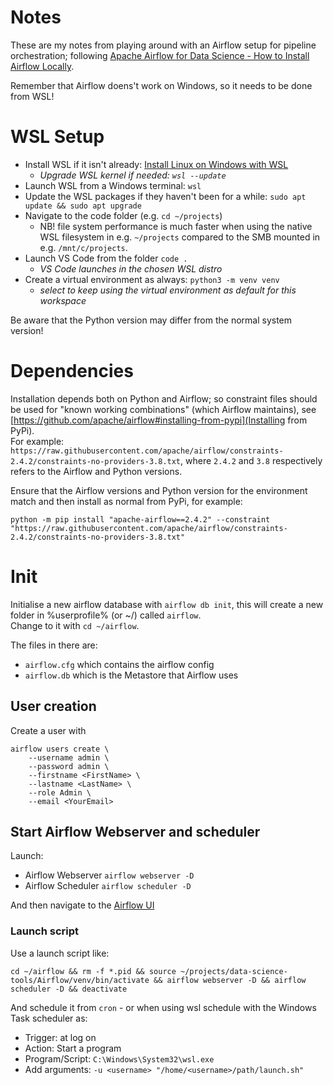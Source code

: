 # Notes
These are my notes from playing around with an Airflow setup for pipeline orchestration; following [Apache Airflow for Data Science - How to Install Airflow Locally](https://betterdatascience.com/apache-airflow-install/).

Remember that Airflow doens't work on Windows, so it needs to be done from WSL!

# WSL Setup
- Install WSL if it isn't already: [Install Linux on Windows with WSL](https://learn.microsoft.com/en-us/windows/wsl/install)
    - *Upgrade WSL kernel if needed: `wsl --update`*
- Launch WSL from a Windows terminal: `wsl`
- Update the WSL packages if they haven't been for a while: `sudo apt update && sudo apt upgrade`
- Navigate to the code folder (e.g. `cd ~/projects`)
    - NB! file system performance is much faster when using the native WSL filesystem in e.g. `~/projects` compared to the SMB mounted in e.g. `/mnt/c/projects`.
- Launch VS Code from the folder `code .`
    - *VS Code launches in the chosen WSL distro*
- Create a virtual environment as always: `python3 -m venv venv`
    - *select to keep using the virtual environment as default for this workspace*

Be aware that the Python version may differ from the normal system version!

# Dependencies
Installation depends both on Python and Airflow; so constraint files should be used for "known working combinations" (which Airflow maintains), see [https://github.com/apache/airflow#installing-from-pypi](Installing from PyPi).  
For example: `https://raw.githubusercontent.com/apache/airflow/constraints-2.4.2/constraints-no-providers-3.8.txt`, where `2.4.2` and `3.8` respectively refers to the Airflow and Python versions.

Ensure that the Airflow versions and Python version for the environment match and then install as normal from PyPi, for example:
```
python -m pip install "apache-airflow==2.4.2" --constraint "https://raw.githubusercontent.com/apache/airflow/constraints-2.4.2/constraints-no-providers-3.8.txt"
```


# Init
Initialise a new airflow database with `airflow db init`, this will create a new folder in %userprofile% (or ~/) called `airflow`.  
Change to it with `cd ~/airflow`.

The files in there are:
- `airflow.cfg` which contains the airflow config
- `airflow.db` which is the Metastore that Airflow uses

## User creation
Create a user with
```
airflow users create \ 
    --username admin \
    --password admin \
    --firstname <FirstName> \
    --lastname <LastName> \
    --role Admin \
    --email <YourEmail>
```

## Start Airflow Webserver and scheduler
Launch:
- Airflow Webserver `airflow webserver -D`
- Airflow Scheduler `airflow scheduler -D`

And then navigate to the [Airflow UI](http://localhost:8080)

### Launch script
Use a launch script like:
```
cd ~/airflow && rm -f *.pid && source ~/projects/data-science-tools/Airflow/venv/bin/activate && airflow webserver -D && airflow scheduler -D && deactivate
```

And schedule it from `cron` - or when using wsl schedule with the Windows Task scheduler as:
- Trigger: at log on
- Action: Start a program
- Program/Script: `C:\Windows\System32\wsl.exe`
- Add arguments: `-u <username> "/home/<username>/path/launch.sh"`